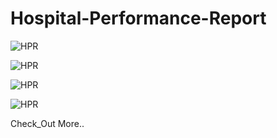 # Hospital-Performance-Report



![HPR](https://github.com/user-attachments/assets/9f0d0a31-54c0-4f0e-babe-819ba8f50ee7)



![HPR](https://github.com/user-attachments/assets/683e1bc0-1e78-473a-bc88-0b68a0b9f4d8)





![HPR](https://github.com/user-attachments/assets/82ea3396-0398-48a8-b860-e7af84271fdb)




![HPR](https://github.com/user-attachments/assets/1abb026e-3541-472c-ac50-19c860f144fb)



Check_Out More.. 
